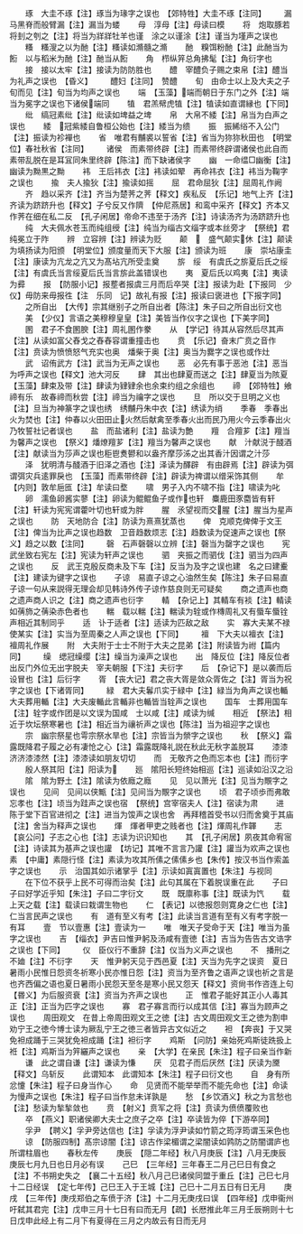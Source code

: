 <!-- { "loadSidebar": true } -->
　　琢　大圭不琢【注】琢当为瑑字之误也　【郊特牲】大圭不琢【注同】
　　漏　马黑脊而般臂漏【注】漏当为蝼
　　母　淳母【注】母读曰模
　　将　炮取豚若将刲之刳之【注】将当为牂牂牡羊也谨　涂之以谨涂【注】谨当为墐声之误也
　　糔　糔溲之以为酏【注】糔读如滫髓之滫
　　酏　糗饵粉酏【注】此酏当为餰　以与稻米为酏【注】酏当从餰
　　角　栉纵笄总角拂髦【注】角衍字也
　　接　接以太牢【注】接读为防防胜也
　　醴　宰醴负子赐之束帛【注】醴当为礼声之误也　【昏义】
　　醴妇【注同】　赞醴
　　旬　由命士以上及大夫之子旬而见【注】旬当为均声之误也
　　端　【玉藻】端而朝日于东门之外【注】端当为冕字之误也下诸侯端同
　　犆　君羔幦虎犆【注】犆读如直谓縁也【下同】
　　纰　缟冠素纰【注】纰读如埤益之埤
　　帛　大帛不緌【注】帛当为白声之误也
　　緌　冠紫緌自鲁桓公始也【注】緌当为缋
　　振　振絺绤不入公门【注】振读为袗襌也
　　省　唯君有黼裘以誓省【注】省当为狝狝秋田也　【明堂位】春社秋省【注同】
　　诸侯　而素带终辟【注】而素带终辟谓诸侯也此自而素带乱脱在是耳冝同朱里终辟【陈注】而下缺诸侯字
　　幽　一命缊□幽衡【注】幽读为黝黒之黝
　　袆　王后祎衣【注】袆读如翚　再命祎衣【注】袆当为鞠字之误也
　　揄　夫人揄狄【注】揄读如摇
　　屈　君命屈狄【注】屈周礼作阙
　　齐　趋以采齐【注】齐当为楚荠之荠【释文】疾私反　【乐记】地气上齐【注】齐读为跻跻升也【释文】子兮反又作隮　【仲尼燕居】和鸾中采齐【释文】齐本又作荠在细在私二反　【孔子闲居】帝命不违至于汤齐【注】诗读汤齐为汤跻跻升也
　　纯　大夫佩水苍玉而纯组绶【注】纯当为缁古文缁字或本丝旁才　【祭统】君纯冕立于阼
　　辨　立容辨【注】辨读为贬
　　颠　　盛气颠实休【注】颠读为填扬读为阳颁　【明堂位】颁度量而天下大服【注】颁读为班
　　康　崇坫康圭【注】康读为亢龙之亢又为髙坫亢所受圭奠
　　旂　绥　有虞氏之旂夏后氏之绥【注】有虞氏当言绥夏后氏当言旂此盖错误也
　　夷　夏后氏以鸡夷【注】夷读为彛
　　报　【防服小记】报塟者报虞三月而后卒哭【注】报读为赴【下报同　少仪】毋防来毋报徃【注　乐同　记】故礼有报【注】报读曰褒进也【下报字同】
　　之所自出　【大传】宗其继别子之所自出者【陈注】朱子曰之所自出衍文也
　　美　【少仪】言语之美穆穆皇皇【注】美皆当作仪字之误也【下美字同】
　　圂　君子不食圂腴【注】周礼圂作豢
　　从　【学记】待其从容然后尽其声【注】从读如富父舂戈之舂舂容谓重撞击也
　　贲　【乐记】奋末广贲之音作【注】贲读为愤愤怒气充实也奥　燔柴于奥【注】奥当为爨字之误也或作灶
　　武　诏侑武方【注】武当为无声之误也
　　恶　必先有事于恶池【注】恶当为呼声之误也【释文】池大河反
　　肆　其出也肆夏而送之【注】肆夏当为陔夏　【玉藻】肆束及带【注】肆读为肄肄余也余束约组之余组也
　　禘　【郊特牲】飨禘有乐　故春禘而秋尝【注】禘当为禴字之误也
　　旦　所以交于旦明之义也【注】旦当为神篆字之误也绣　绣黼丹朱中衣【注】绣读为绡
　　季春　季春出火为焚也【注】仲春以火田田止火然后献禽至季春火出而民乃用火今云季春出火乃牧誓社记者误也
　　盐　而盐诸利【注】盐读为艶
　　羶　合羶芗【注】羶当为馨声之误也　【祭义】燔燎羶芗【注】羶当为馨声之误也
　　献　汁献涚于醆酒【注】献读当为莎声之误也秬鬯煑鬰和以盎齐摩莎泲之出其香汁因谓之汁莎
　　泽　犹明清与醆酒于旧泽之酒也【注】泽读为醳辟　有由辟焉【注】辟读为弭谓弭灾兵逺罪戾也　【玉藻】而素带终辟【注】辟读为禆谓以缯采饰其侧
　　牟　【内则】敦牟巵匜【注】牟读曰堥
　　啸　男子入内不啸不指【注】啸读为叱
　　卵　濡鱼卵酱实蓼【注】卵读为鲲鲲鱼子或作也轩　麋鹿田豕麕皆有轩【注】轩读为宪宪谓藿叶切也轩或为胖
　　腥　氶望视而交腥【注】腥当为星声之误也
　　防　天地防合【注】防读为熹熹犹蒸也
　　俾　克顺克俾俾于文王【注】俾当为比声之误也趋数　卫音趋数烦志【注】趋数读为促速声之误也【祭义】趋之以数【注同】
　　磬　石声磬磬以立辨【注】磬当为罄字之误也
　　宪　武坐致右宪左【注】宪读为轩声之误也
　　驷　夹振之而驷伐【注】驷当为四声之误也
　　反　武王克殷反商未及下车【注】反当为及字之误也建　名之曰建櫜【注】建读为键字之误也
　　子谅　易直子谅之心油然生矣【陈注】朱子曰易直子谅一句从来説得无理会却见韩诗外传子谅作慈良则无可疑矣
　　商之遗声也商之遗声商人识之【注】商之遗声也衍字
　　輤　【杂记上】其輤车有裧【注】輤读如蒨斾之蒨染赤色者也
　　輲　载以輲【注】輲读为辁或作槫周礼又有蜃车蜃铨声相近其制同乎
　　适　讣于适者【注】适读为匹敌之敌
　　实　寡大夫某不禄使某实【注】实当为至周秦之人声之误也【下同】
　　襢　下大夫以襢衣【注】襢周礼作展
　　附　大夫附于士士不附于大夫之昆弟【注】附读皆为祔【篇内同】
　　缲　缌冠缲缨【注】缲当为澡声之误也
　　出　降反位【注】降反位者出反门外位无出字脱夫　宰夫朝服【下注】夫衍字
　　后　【杂记下】是以袭而后设冒也【注】后衍字
　　胥　【丧大记】君之丧大胥是敛众胥佐之【注】胥当为祝字之误也【下诸胥同】
　　緑　君大夫鬊爪实于緑中【注】緑当为角声之误也輴　大夫葬用輴【注】大夫废輴此言輴非也輴皆当辁声之误也
　　国车　士葬用国车【注】辁字或作团是以文误为国咸　士以咸【注】咸读为缄
　　相近　【祭法】相近于坎坛祭寒暑也【注】相近当为禳祈声之误也【陈注】当为祖迎字之误也
　　宗　幽宗祭星也雩宗祭水旱也【注】宗皆当为禜字之误也
　　秋　【祭义】霜露既降君子履之必有凄怆之心【注】霜露既降礼説在秋此无秋字盖脱耳
　　漆漆　济济漆漆然【注】漆漆读如朋友切切
　　而　无敬齐之色而忘本也【注】而衍字
　　殷人祭其阳【注】阳读为
　　廵　隂阳长短终始相巡【注】巡读如沿汉之沿
　　隂　隂为野土【注】隂读为依廕之廕
　　见　见以萧光【注】见当为覸字之误也
　　见间　见间以侠甒【注】见间当为覸字之误也
　　顷　君子顷歩而弗敢忘孝也【注】顷当为跬声之误也宿　【祭统】宫宰宿夫人【注】宿读为肃
　　进　陈于堂下百官进彻之【注】进当为馂声之误也舍　再拜稽首受书以归而舍奠于其庙【注】舍当为释声之误也
　　煇　煇者甲吏之贱者也【注】煇周礼作韗
　　志　【哀公问】子志之心也【注】志读为识识知也
　　其　【孔子闲居】夙夜其命宥宻【注】诗读其为基声之误也讙　【坊记】其唯不言言乃讙【注】讙当为欢声之误也素　【中庸】素隠行怪【注】素读为攻其所傃之傃傃乡也【朱传】按汉书当作索盖字之误也
　　示　治国其如示诸掌乎【注】示读如寘寘置也【朱注】与视同
　　在下位不获乎上民不可得而治矣【注】此句其属在下着脱误重在此
　　子曰　子曰好学近乎知【朱注】子曰二字衍文
　　既　既廪称事【注】既读为饩
　　载　上天之载【注】载读曰栽谓生物也
　　仁　【表记】以徳报怨则寛身之仁也【注】仁当言民声之误也
　　有　道有至义有考【注】此读当言道有至有义有考字脱一有耳
　　壹　节以壹惠【注】壹读为一
　　唯　唯天子受命于天【注】唯当为虽字之误也
　　吉　【缁衣】尹吉曰惟尹躬及汤咸有壹徳【注】吉当为告告古文诰字之误也【下同】
　　仪　臣仪行不重辞【注】仪当为义声之误也
　　不　播刑之不廸【注】不衍字
　　天　惟尹躬天见于西邑夏【注】天当为先字之误资　夏日暑雨小民惟日怨资冬祈寒小民亦惟日怨【注】资当为至齐鲁之语声之误也祈之言是也齐西偏之语也夏日暑雨小民怨天至冬是寒小民又怨天【释文】资尙书作咨连上句　【昬义】为后服资衰【注】资当为齐声之误也
　　正　惟君子能好其正小人毒其正【注】正当为匹字之误也
　　寡　君子寡言而行以成其信【注】寡当为顾声之误也
　　周田观文　在昔上帝周田观文王之徳【注】古文周田观文王之徳为割申劝宁王之徳今博士读为厥乱宁王之徳三者皆异古文似近之
　　袒　【奔丧】于又哭免袒成踊于三哭犹免袒成踊【注】袒衍字
　　鸡斯　【问防】亲始死鸡斯徒跣扱上袵【注】鸡斯当为笄纚声之误也
　　亲　【大学】在亲民【朱注】程子曰亲当作新
　　谦　此之谓自谦【注】谦读为慊
　　厌　见君子而后厌然【注】厌读为黡【释文】乌斩反
　　此谓知本　此谓知本【朱注】程子曰衍文也
　　自　身有所忿懥【朱注】程子曰身当作心
　　命　见贤而不能举举而不能先命也【注】命读为慢声之误也【朱注】程子曰当作怠未详孰是
　　愁　【乡饮酒义】秋之为言愁也【注】愁读为揫揫敛也
　　贲　【射义】贲军之将【注】贲读为偾偾覆败也
　　卒　【燕义】职诸侯卿大夫士之庶子之卒【注】卒读皆为倅【下游卒同】
　　孚尹　【聘义】孚尹旁达信也【注】孚读为浮尹读如竹箭之筠浮筠谓玉采色也
　　谅　【防服四制】髙宗谅闇【注】谅古作梁楣谓之梁闇读如鹑防之防闇谓庐也所谓柱眉也
　　春秋左传
　　庚辰　【隠二年经】秋八月庚辰【注】八月无庚辰庚辰七月九日也日月必有误
　　己巳　【三年经】三年春王二月己巳日有食之【注】不书朔史失之　【襄二十五经】秋八月己巳诸侯同盟于重丘【注】己巳七月十二日经误　【定七年传】己巳王入于王城【注】己巳十二月五日有日无月
　　庚戌　【三年传】庚戌郑伯之车偾于济【注】十二月无庚戌曰误　【四年经】戊申衞州吁弑其君完【注】戊申三月十七日有曰而无月【疏】长厯推此年三月壬辰朔则十七日戊申此经上有二月下有夏得在三月之内故云有日而无月
